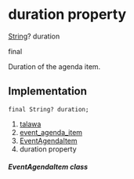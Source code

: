 
<div>

# duration property

</div>


[String](https://api.flutter.dev/flutter/dart-core/String-class.html)?
duration


final




Duration of the agenda item.



## Implementation

``` language-dart
final String? duration;
```







1.  [talawa](../../index.html)
2.  [event_agenda_item](../../models_events_event_agenda_item/)
3.  [EventAgendaItem](../../models_events_event_agenda_item/EventAgendaItem-class.html)
4.  duration property

##### EventAgendaItem class







